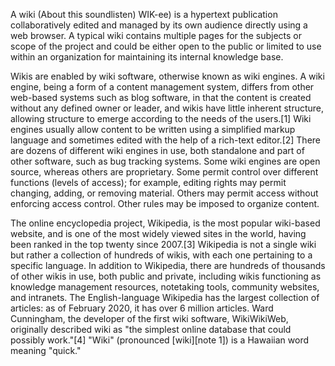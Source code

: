 A wiki (About this soundlisten) WIK-ee) is a hypertext publication collaboratively edited and managed by its own audience directly using a web browser. A typical wiki contains multiple pages for the subjects or scope of the project and could be either open to the public or limited to use within an organization for maintaining its internal knowledge base.

Wikis are enabled by wiki software, otherwise known as wiki engines. A wiki engine, being a form of a content management system, differs from other web-based systems such as blog software, in that the content is created without any defined owner or leader, and wikis have little inherent structure, allowing structure to emerge according to the needs of the users.[1] Wiki engines usually allow content to be written using a simplified markup language and sometimes edited with the help of a rich-text editor.[2] There are dozens of different wiki engines in use, both standalone and part of other software, such as bug tracking systems. Some wiki engines are open source, whereas others are proprietary. Some permit control over different functions (levels of access); for example, editing rights may permit changing, adding, or removing material. Others may permit access without enforcing access control. Other rules may be imposed to organize content.

The online encyclopedia project, Wikipedia, is the most popular wiki-based website, and is one of the most widely viewed sites in the world, having been ranked in the top twenty since 2007.[3] Wikipedia is not a single wiki but rather a collection of hundreds of wikis, with each one pertaining to a specific language. In addition to Wikipedia, there are hundreds of thousands of other wikis in use, both public and private, including wikis functioning as knowledge management resources, notetaking tools, community websites, and intranets. The English-language Wikipedia has the largest collection of articles: as of February 2020, it has over 6 million articles. Ward Cunningham, the developer of the first wiki software, WikiWikiWeb, originally described wiki as "the simplest online database that could possibly work."[4] "Wiki" (pronounced [wiki][note 1]) is a Hawaiian word meaning "quick."
